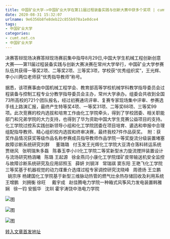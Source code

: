 ```yaml
---
title: 中国矿业大学->中国矿业大学在第11届过程装备实践与创新大赛中获多个奖项 | cumt.net.cn
date: 2020-08-31 15:32:07
urlname: 9e6356b8fe8deb22c855b978a1e0dce4
tags: 
- 中国矿业大学
categories:
- cumt.net.cn
- 中国矿业大学
---
```

决赛答辩现场决赛答辩现场赛前集中指导8月29日,中国大学生机械工程创新创意大赛——第11届过程装备实践与创新大赛决赛在常州大学举行，中国矿业大学参赛队伍共获得一等奖2项、二等奖2项、三等奖3项，学校获“优秀组织奖”，王光辉、李小川两位老师获“优秀指导教师”称号。

据悉，该项赛事由中国机械工程学会、教育部高等学校机械学科教学指导委员会过程装备与控制工程专业分教学指导委员会主办，常州大学承办。组委会共收到全国73所高校的721个团队报名，经过初赛通讯评审、复赛专家现场集中评审、参赛选手线上路演汇报，最终产生特等奖4项、一等奖31项、二等奖68项、三等奖99项。此次竞赛的校内选拔和培育工作由化工学院牵头，得到了学校团委、相关职能部门和兄弟学院的大力支持，也得到了华为资助中国大学生竞赛公益项目的支持。化工学院过控系实践创新领导小组和化工学院团委在项目培育、遴选和申报中合理组配指导教师、精心组织校内选拔和终审决赛，最终我校7件作品获奖。  附：获奖作品情况获奖等级作品名称参赛成员指导教师作品学院一等奖旋流分级装置堵塞故障诊断系统研究刘群     董璐璐   付玉发王光辉化工学院大豆清仓落料转运系统贾继风   张明瑞朱多磊   陈春玉李小川化工学院二等奖新型水力旋流搅拌装置设计与流场研究杨涵曦   陈璐 王起源   徐金燕闫小康化工学院煤矿皮带输送机安全监控与故障诊断系统研究及应用邱照玉   薛妍 刘钢洋   常瑞祺 窦东阳 王艳飞化工学院三等奖基于机器视觉的动力煤重介选煤过程专家调控研究沈晓峰   周德炀 王立鹏   姚宗序 杨建国化工学院基于新型三维脉动热管的燃气灶余热存储回收及利用系统王增鹏   刘拥衡 徐旺     戴宇成   赵佳腾电力学院一种箱式风筝风力发电装置韩雅娴   徐一钧 安振华   沈圳 霍宇涛饶中浩电力学院

![图](http://xwzx.cumt.edu.cn/_upload/article/images/29/02/6b4082d540fbab418cb4a5157e05/7d0a3835-6fdc-460c-98e8-b583a39b8f28.jpg)

![图](http://xwzx.cumt.edu.cn/_upload/article/images/29/02/6b4082d540fbab418cb4a5157e05/85d83322-b34e-4a92-b378-10d035a949e9.jpg)

![图](http://xwzx.cumt.edu.cn/_upload/article/images/29/02/6b4082d540fbab418cb4a5157e05/351f57fc-eb54-48ac-8980-517202a7d1bf.jpg)

[转入文章首发地址](http://xwzx.cumt.edu.cn/c1/0e/c523a573710/page.htm)